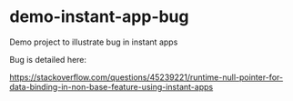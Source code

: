 # demo-instant-app-bug
Demo project to illustrate bug in instant apps

Bug is detailed here:

https://stackoverflow.com/questions/45239221/runtime-null-pointer-for-data-binding-in-non-base-feature-using-instant-apps
